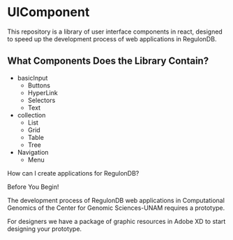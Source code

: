 # **UIComponent**
This repository is a library of user interface components in react, designed to speed up the development process of web applications in RegulonDB.

## What Components Does the Library Contain?

- basicInput
  - Buttons
  - HyperLink
  - Selectors
  - Text
- collection
  - List
  - Grid
  - Table
  - Tree
- Navigation
  - Menu

How can I create applications for RegulonDB?

Before You Begin!

The development process of RegulonDB web applications in Computational Genomics of the Center for Genomic Sciences-UNAM requires a prototype.

For designers we have a package of graphic resources in Adobe XD to start designing your prototype.
